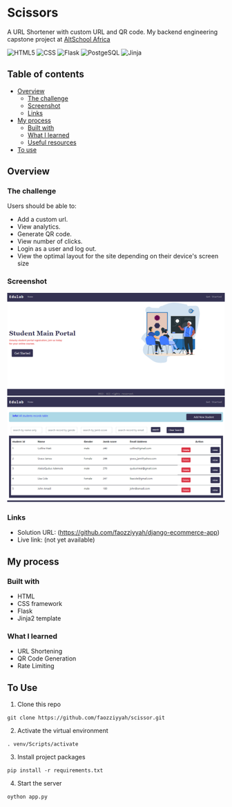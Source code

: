 # Scissors

A URL Shortener with custom URL and QR code. My backend engineering capstone project at [AltSchool Africa](https://altschoolafrica.com/schools/engineering)<br />

![HTML5](https://img.shields.io/badge/html5-%23E34F26.svg?style=for-the-badge&logo=html5&logoColor=white)
![CSS](https://img.shields.io/badge/css-%231572B6.svg?style=for-the-badge&logo=css&logoColor=white&style=plastic)
![Flask](https://img.shields.io/badge/django-2E8B57.svg?style=for-the-badge&logo=flask&logoColor=white&style=plastic)
![PostgeSQL](https://img.shields.io/badge/django-2E8B57.svg?style=for-the-badge&logo=postgresql&logoColor=white&style=plastic)
![Jinja](https://img.shields.io/badge/django-2E8B57.svg?style=for-the-badge&logo=jinja&logoColor=white&style=plastic)

## Table of contents

- [Overview](#overview)
  - [The challenge](#the-challenge)
  - [Screenshot](#screenshot)
  - [Links](#links)
- [My process](#my-process)
  - [Built with](#built-with)
  - [What I learned](#what-i-learned)
  - [Useful resources](#useful-resources)
- [To use](#usage)

## Overview

### The challenge

Users should be able to:

- Add a custom url.
- View analytics.
- Generate QR code.
- View number of clicks.
- Login as a user and log out.
- View the optimal layout for the site depending on their device's screen size

### Screenshot

![](static/images/screenshot.png)
![](static/images/screenshot1.png)


### Links

- Solution URL: (https://github.com/faozziyyah/django-ecommerce-app)
- Live link: (not yet available)

## My process

### Built with

- HTML
- CSS framework
- Flask
- Jinja2 template

### What I learned

- URL Shortening
- QR Code Generation
- Rate Limiting

## To Use

1. Clone this repo
```
git clone https://github.com/faozziyyah/scissor.git
```

2. Activate the virtual environment
```
. venv/Scripts/activate
```

3. Install project packages
```
pip install -r requirements.txt
```

4. Start the server
```
oython app.py
```

